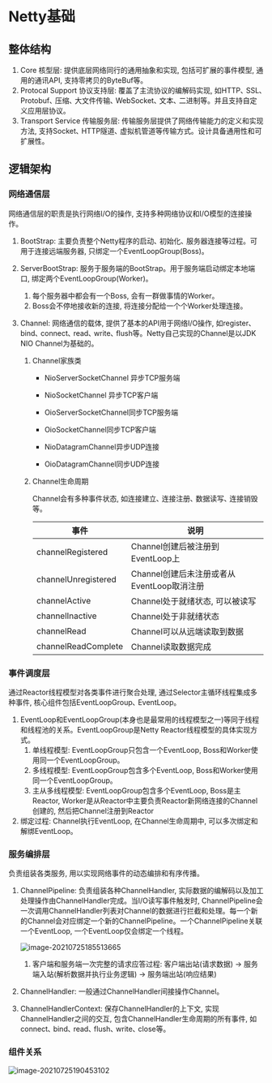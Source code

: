 # Netty基础

## 整体结构

1. Core 核型层: 提供底层网络同行的通用抽象和实现, 包括可扩展的事件模型, 通用的通讯API, 支持零拷贝的ByteBuf等。
2. Protocal Support 协议支持层: 覆盖了主流协议的编解码实现, 如HTTP､ SSL､ Protobuf､ 压缩､ 大文件传输､ WebSocket､ 文本､ 二进制等。并且支持自定义应用层协议。
3. Transport Service 传输服务层: 传输服务层提供了网络传输能力的定义和实现方法, 支持Socket､ HTTP隧道､ 虚拟机管道等传输方式。设计具备通用性和可扩展性。

## 逻辑架构

### 网络通信层

网络通信层的职责是执行网络I/O的操作, 支持多种网络协议和I/O模型的连接操作。

1. BootStrap: 主要负责整个Netty程序的启动､ 初始化､ 服务器连接等过程。可用于连接远端服务器, 只绑定一个EventLoopGroup(Boss)。

2. ServerBootStrap: 服务于服务端的BootStrap。用于服务端启动绑定本地端口, 绑定两个EventLoopGroup(Worker)。

   1. 每个服务器中都会有一个Boss, 会有一群做事情的Worker。 
   2. Boss会不停地接收新的连接, 将连接分配给一个个Worker处理连接。

3. Channel: 网络通信的载体, 提供了基本的API用于网络I/O操作, 如register､ bind､ connect､ read､ write､ flush等。Netty自己实现的Channel是以JDK NIO Channel为基础的。

   1. Channel家族类

      - NioServerSocketChannel 异步TCP服务端

      - NioSocketChannel 异步TCP客户端

      - OioServerSocketChannel同步TCP服务端

      - OioSocketChannel同步TCP客户端

      - NioDatagramChannel异步UDP连接

      - OioDatagramChannel同步UDP连接

   2. Channel生命周期

      Channel会有多种事件状态, 如连接建立､ 连接注册､ 数据读写､ 连接销毁等。

      | 事件                | 说明                                       |
      | ------------------- | ------------------------------------------ |
      | channelRegistered   | Channel创建后被注册到EventLoop上           |
      | channelUnregistered | Channel创建后未注册或者从EventLoop取消注册 |
      | channelActive       | Channel处于就绪状态, 可以被读写            |
      | channelInactive     | Channel处于非就绪状态                      |
      | channelRead         | Channel可以从远端读取到数据                |
      | channelReadComplete | Channel读取数据完成                        |

### 事件调度层

通过Reactor线程模型对各类事件进行聚合处理, 通过Selector主循环线程集成多种事件, 核心组件包括EventLoopGroup､ EventLoop。

1. EventLoop和EventLoopGroup(本身也是最常用的线程模型之一)等同于线程和线程池的关系。EventLoopGroup是Netty Reactor线程模型的具体实现方式。
   1. 单线程模型: EventLoopGroup只包含一个EventLoop, Boss和Worker使用同一个EventLoopGroup。
   2. 多线程模型: EventLoopGroup包含多个EventLoop, Boss和Worker使用同一个EventLoopGroup。
   3. 主从多线程模型: EventLoopGroup包含多个EventLoop, Boss是主Reactor, Worker是从Reactor中主要负责Reactor新网络连接的Channel创建的, 然后把Channel注册到Reactor
2. 绑定过程: Channel执行EventLoop, 在Channel生命周期中, 可以多次绑定和解绑EventLoop。

### 服务编排层

负责组装各类服务, 用以实现网络事件的动态编排和有序传播。

1. ChannelPipeline: 负责组装各种ChannelHandler, 实际数据的编解码以及加工处理操作由ChannelHandler完成。当I/O读写事件触发时, ChannelPipeline会一次调用ChannelHandler列表对Channel的数据进行拦截和处理。每一个新的Channel会对应绑定一个新的ChannelPipeline。一个ChannelPipeline关联一个EventLoop, 一个EventLoop仅会绑定一个线程。

   ![image-20210725185513665](D:\Projects\Lyusis_Blog\_posts\2021\07\25\1.png)

   1. 客户端和服务端一次完整的请求应答过程: 客户端出站(请求数据) -> 服务端入站(解析数据并执行业务逻辑) -> 服务端出站(响应结果)

2. ChannelHandler: 一般通过ChannelHandler间接操作Channel。

3. ChannelHandlerContext: 保存ChannelHandler的上下文, 实现ChannelHandler之间的交互, 包含ChannelHandler生命周期的所有事件, 如connect､ bind､ read､ flush､ write､ close等。

### 组件关系

![image-20210725190453102](D:\Projects\Lyusis_Blog\_posts\2021\07\25\2.png)

